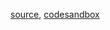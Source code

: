 [source](https://github.com/backenddevplus/react-stockcharts/blob/master/docs/lib/charts/CandleStickChartWithMA.js), [codesandbox](https://codesandbox.io/s/github/backenddevplus/react-stockcharts-examples2/tree/master/examples/CandleStickChartWithMA)

